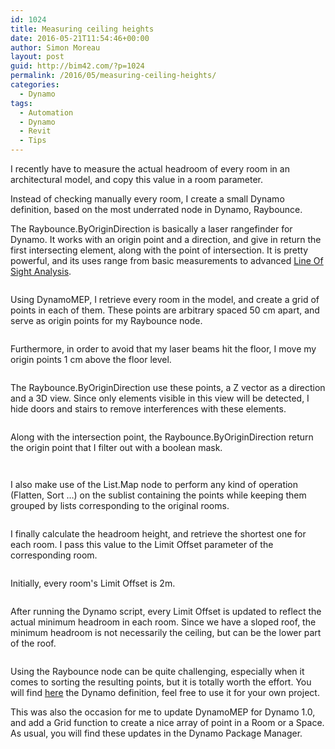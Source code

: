 ```yaml
---
id: 1024
title: Measuring ceiling heights
date: 2016-05-21T11:54:46+00:00
author: Simon Moreau
layout: post
guid: http://bim42.com/?p=1024
permalink: /2016/05/measuring-ceiling-heights/
categories:
  - Dynamo
tags:
  - Automation
  - Dynamo
  - Revit
  - Tips
---
```

I recently have to measure the actual headroom of every room in an architectural model, and copy this value in a room parameter.

Instead of checking manually every room, I create a small Dynamo definition, based on the most underrated node in Dynamo, Raybounce.

The Raybounce.ByOriginDirection is basically a laser rangefinder for Dynamo. It works with an origin point and a direction, and give in return the first intersecting element, along with the point of intersection. It is pretty powerful, and its uses range from basic measurements to advanced [Line Of Sight Analysis](https://revitbeyondbim.wordpress.com/2016/03/10/eye-sight-analysis-with-revit-and-dynamo/).

![<img class="aligncenter size-large wp-image-1036" src="http://bim42.com/wp-content/uploads/2016/05/UsingRaybounce-1-1024x816.png" alt="UsingRaybounce" width="584" height="465" srcset="https://bim42.com/wp-content/uploads/2016/05/UsingRaybounce-1.png 1024w, https://bim42.com/wp-content/uploads/2016/05/UsingRaybounce-1-300x239.png 300w, https://bim42.com/wp-content/uploads/2016/05/UsingRaybounce-1-768x612.png 768w, https://bim42.com/wp-content/uploads/2016/05/UsingRaybounce-1-376x300.png 376w" sizes="(max-width: 584px) 100vw, 584px" />](http://bim42.com/wp-content/uploads/2016/05/UsingRaybounce-1.png)

Using DynamoMEP, I retrieve every room in the model, and create a grid of points in each of them. These points are arbitrary spaced 50 cm apart, and serve as origin points for my Raybounce node.

![<img class="aligncenter size-large wp-image-1033" src="http://bim42.com/wp-content/uploads/2016/05/RetriveRooms-1024x341.png" alt="RetriveRooms" width="584" height="194" srcset="https://bim42.com/wp-content/uploads/2016/05/RetriveRooms-1024x341.png 1024w, https://bim42.com/wp-content/uploads/2016/05/RetriveRooms-300x100.png 300w, https://bim42.com/wp-content/uploads/2016/05/RetriveRooms-768x256.png 768w, https://bim42.com/wp-content/uploads/2016/05/RetriveRooms-500x167.png 500w" sizes="(max-width: 584px) 100vw, 584px" />](http://bim42.com/wp-content/uploads/2016/05/RetriveRooms.png)

Furthermore, in order to avoid that my laser beams hit the floor, I move my origin points 1 cm above the floor level.

![<img class="aligncenter size-full wp-image-1030" src="http://bim42.com/wp-content/uploads/2016/05/MoveOriginPoints.png" alt="MoveOriginPoints" width="917" height="637" srcset="https://bim42.com/wp-content/uploads/2016/05/MoveOriginPoints.png 917w, https://bim42.com/wp-content/uploads/2016/05/MoveOriginPoints-300x208.png 300w, https://bim42.com/wp-content/uploads/2016/05/MoveOriginPoints-768x533.png 768w, https://bim42.com/wp-content/uploads/2016/05/MoveOriginPoints-432x300.png 432w" sizes="(max-width: 917px) 100vw, 917px" />](http://bim42.com/wp-content/uploads/2016/05/MoveOriginPoints.png)

The Raybounce.ByOriginDirection use these points, a Z vector as a direction and a 3D view. Since only elements visible in this view will be detected, I hide doors and stairs to remove interferences with these elements.

![<img class="aligncenter size-full wp-image-1032" src="http://bim42.com/wp-content/uploads/2016/05/RayBounce.png" alt="RayBounce" width="986" height="732" srcset="https://bim42.com/wp-content/uploads/2016/05/RayBounce.png 986w, https://bim42.com/wp-content/uploads/2016/05/RayBounce-300x223.png 300w, https://bim42.com/wp-content/uploads/2016/05/RayBounce-768x570.png 768w, https://bim42.com/wp-content/uploads/2016/05/RayBounce-404x300.png 404w" sizes="(max-width: 986px) 100vw, 986px" />](http://bim42.com/wp-content/uploads/2016/05/RayBounce.png)

Along with the intersection point, the Raybounce.ByOriginDirection return the origin point that I filter out with a boolean mask.

![<img class="aligncenter size-full wp-image-1028" src="http://bim42.com/wp-content/uploads/2016/05/FilterPoints.png" alt="FilterPoints" width="929" height="362" srcset="https://bim42.com/wp-content/uploads/2016/05/FilterPoints.png 929w, https://bim42.com/wp-content/uploads/2016/05/FilterPoints-300x117.png 300w, https://bim42.com/wp-content/uploads/2016/05/FilterPoints-768x299.png 768w, https://bim42.com/wp-content/uploads/2016/05/FilterPoints-500x195.png 500w" sizes="(max-width: 929px) 100vw, 929px" />](http://bim42.com/wp-content/uploads/2016/05/FilterPoints.png)

![<img class="aligncenter size-large wp-image-1031" src="http://bim42.com/wp-content/uploads/2016/05/Points-1024x564.png" alt="Points" width="584" height="322" srcset="https://bim42.com/wp-content/uploads/2016/05/Points-1024x564.png 1024w, https://bim42.com/wp-content/uploads/2016/05/Points-300x165.png 300w, https://bim42.com/wp-content/uploads/2016/05/Points-768x423.png 768w, https://bim42.com/wp-content/uploads/2016/05/Points-500x276.png 500w" sizes="(max-width: 584px) 100vw, 584px" />](http://bim42.com/wp-content/uploads/2016/05/Points.png)

I also make use of the List.Map node to perform any kind of operation (Flatten, Sort &#8230;) on the sublist containing the points while keeping them grouped by lists corresponding to the original rooms.

![<img class="aligncenter size-large wp-image-1029" src="http://bim42.com/wp-content/uploads/2016/05/ListMap-1024x460.png" alt="ListMap" width="584" height="262" srcset="https://bim42.com/wp-content/uploads/2016/05/ListMap-1024x460.png 1024w, https://bim42.com/wp-content/uploads/2016/05/ListMap-300x135.png 300w, https://bim42.com/wp-content/uploads/2016/05/ListMap-768x345.png 768w, https://bim42.com/wp-content/uploads/2016/05/ListMap-500x224.png 500w, https://bim42.com/wp-content/uploads/2016/05/ListMap.png 1430w" sizes="(max-width: 584px) 100vw, 584px" />](http://bim42.com/wp-content/uploads/2016/05/ListMap.png)

I finally calculate the headroom height, and retrieve the shortest one for each room. I pass this value to the Limit Offset parameter of the corresponding room.

![<img class="aligncenter size-large wp-image-1027" src="http://bim42.com/wp-content/uploads/2016/05/CalculateHeadRoom-1024x530.png" alt="CalculateHeadRoom" width="584" height="302" srcset="https://bim42.com/wp-content/uploads/2016/05/CalculateHeadRoom-1024x530.png 1024w, https://bim42.com/wp-content/uploads/2016/05/CalculateHeadRoom-300x155.png 300w, https://bim42.com/wp-content/uploads/2016/05/CalculateHeadRoom-768x398.png 768w, https://bim42.com/wp-content/uploads/2016/05/CalculateHeadRoom-500x259.png 500w, https://bim42.com/wp-content/uploads/2016/05/CalculateHeadRoom.png 1244w" sizes="(max-width: 584px) 100vw, 584px" />](http://bim42.com/wp-content/uploads/2016/05/CalculateHeadRoom.png)

Initially, every room's Limit Offset is 2m.

![<img class="aligncenter size-large wp-image-1026" src="http://bim42.com/wp-content/uploads/2016/05/Before-1024x398.png" alt="Before" width="584" height="227" srcset="https://bim42.com/wp-content/uploads/2016/05/Before-1024x398.png 1024w, https://bim42.com/wp-content/uploads/2016/05/Before-300x117.png 300w, https://bim42.com/wp-content/uploads/2016/05/Before-768x299.png 768w, https://bim42.com/wp-content/uploads/2016/05/Before-500x194.png 500w" sizes="(max-width: 584px) 100vw, 584px" />](http://bim42.com/wp-content/uploads/2016/05/Before.png)

After running the Dynamo script, every Limit Offset is updated to reflect the actual minimum headroom in each room. Since we have a sloped roof, the minimum headroom is not necessarily the ceiling, but can be the lower part of the roof.

![<img class="aligncenter size-large wp-image-1025" src="http://bim42.com/wp-content/uploads/2016/05/After-1024x387.png" alt="After" width="584" height="221" srcset="https://bim42.com/wp-content/uploads/2016/05/After-1024x387.png 1024w, https://bim42.com/wp-content/uploads/2016/05/After-300x113.png 300w, https://bim42.com/wp-content/uploads/2016/05/After-768x290.png 768w, https://bim42.com/wp-content/uploads/2016/05/After-500x189.png 500w" sizes="(max-width: 584px) 100vw, 584px" />](http://bim42.com/wp-content/uploads/2016/05/After.png)

Using the Raybounce node can be quite challenging, especially when it comes to sorting the resulting points, but it is totally worth the effort. You will find [here](https://drive.google.com/file/d/0B_fvbfIWQ5JJY3U4TkduaGUwZkk/view?usp=sharing) the Dynamo definition, feel free to use it for your own project.

This was also the occasion for me to update DynamoMEP for Dynamo 1.0, and add a Grid function to create a nice array of point in a Room or a Space. As usual, you will find these updates in the Dynamo Package Manager.